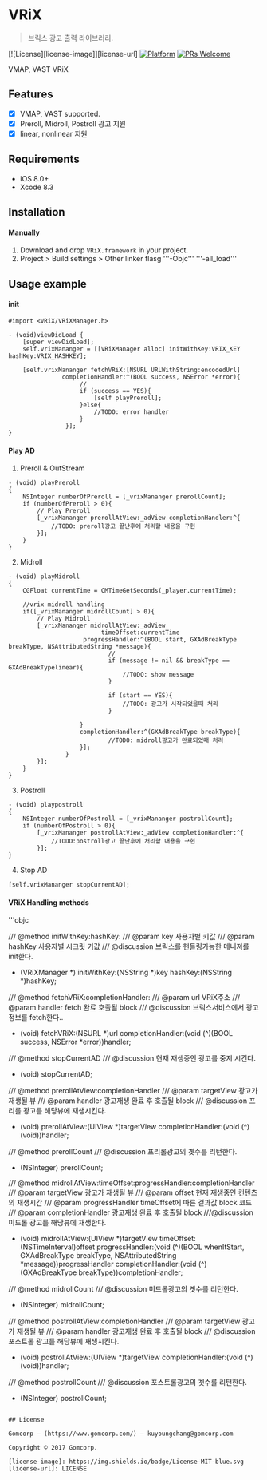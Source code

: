 # VRiX
> 브릭스 광고 출력 라이브러리.

[![License][license-image]][license-url]
[![Platform](https://img.shields.io/cocoapods/p/LFAlertController.svg?style=flat)](http://cocoapods.org/pods/LFAlertController)
[![PRs Welcome](https://img.shields.io/badge/PRs-welcome-brightgreen.svg?style=flat-square)](http://makeapullrequest.com)

VMAP, VAST VRiX

## Features

- [x] VMAP, VAST supported.
- [x] Preroll, Midroll, Postroll 광고 지원
- [x] linear, nonlinear 지원

## Requirements

- iOS 8.0+
- Xcode 8.3

## Installation

#### Manually
1. Download and drop ```VRiX.framework``` in your project.  
2. Project > Build settings > Other linker flasg '''-Objc''' '''-all_load'''  

## Usage example

#### init
```objc
#import <VRiX/VRiXManager.h>

- (void)viewDidLoad {
    [super viewDidLoad];
    self.vrixMananger = [[VRiXManager alloc] initWithKey:VRIX_KEY hashKey:VRIX_HASHKEY];

    [self.vrixMananger fetchVRiX:[NSURL URLWithString:encodedUrl]
               completionHandler:^(BOOL success, NSError *error){
                    //
                    if (success == YES){
                        [self playPreroll];
                    }else{
                        //TODO: error handler
                    }
                }];
}
```
#### Play AD
1. Preroll & OutStream

```objc
- (void) playPreroll
{
    NSInteger numberOfPreroll = [_vrixMananger prerollCount];
    if (numberOfPreroll > 0){
        // Play Preroll
        [_vrixMananger prerollAtView:_adView completionHandler:^{
            //TODO: preroll광고 끝난후에 처리할 내용을 구현
        }];
    }
}
```
2. Midroll
```objc
- (void) playMidroll
{
    CGFloat currentTime = CMTimeGetSeconds(_player.currentTime);

    //vrix midroll handling
    if([_vrixMananger midrollCount] > 0){
        // Play Midroll
        [_vrixMananger midrollAtView:_adView
                          timeOffset:currentTime
                     progressHandler:^(BOOL start, GXAdBreakType breakType, NSAttributedString *message){
                            //
                            if (message != nil && breakType == GXAdBreakTypelinear){
                                //TODO: show message
                            }

                            if (start == YES){
                                //TODO: 광고가 시작되었을때 처리
                            }
                
                    }
                    completionHandler:^(GXAdBreakType breakType){
                            //TODO: midroll광고가 완료되었때 처리 
                    }];
                }
        }];
    }
}
```

3. Postroll
```objc
- (void) playpostroll
{
    NSInteger numberOfPostroll = [_vrixMananger postrollCount];
    if (numberOfPostroll > 0){
        [_vrixMananger postrollAtView:_adView completionHandler:^{
            //TODO:postroll광고 끝난후에 처리할 내용을 구현
        }];
}
```
4. Stop AD
```objc
[self.vrixMananger stopCurrentAD];
```

#### VRiX Handling methods
'''objc

/// @method			initWithKey:hashKey:
/// @param          key 사용자별 키값
/// @param			hashKey 사용자별 시크릿 키값
/// @discussion		브릭스를 핸들링가능한 메니져를 init한다. 
- (VRiXManager *) initWithKey:(NSString *)key hashKey:(NSString *)hashKey;

/// @method			fetchVRiX:completionHandler:
/// @param				url VRiX주소
/// @param				handler fetch 완료 호출될 block
/// @discussion		브릭스서비스에서 광고 정보를 fetch한다..
- (void) fetchVRiX:(NSURL *)url
 completionHandler:(void (^)(BOOL success, NSError *error))handler;

/// @method			stopCurrentAD
/// @discussion		현재 재생중인 광고를 중지 시킨다.
- (void) stopCurrentAD;

/// @method			prerollAtView:completionHandler
/// @param				targetView 광고가 재생될 뷰
/// @param				handler 광고재생 완료 후 호출될 block
/// @discussion		프리롤 광고를 해당뷰에 재생시킨다.
- (void) prerollAtView:(UIView *)targetView
     completionHandler:(void (^)(void))handler;

/// @method			prerollCount
/// @discussion		프리롤광고의 곗수를 리턴한다.
- (NSInteger) prerollCount;

/// @method			midrollAtView:timeOffset:progressHandler:completionHandler
/// @param				targetView 광고가 재생될 뷰
/// @param             offset 현재 재생중인 컨텐츠의 재생시간
/// @param             progressHandler timeOffset에 따른 결과값 block 코드
/// @param				completionHandler 광고재생 완료 후 호출될 block
///@discussion		미드롤 광고를 해당뷰에 재생한다.
- (void) midrollAtView:(UIView *)targetView
            timeOffset:(NSTimeInterval)offset
       progressHandler:(void (^)(BOOL whenItStart, GXAdBreakType breakType, NSAttributedString *message))progressHandler
     completionHandler:(void (^)(GXAdBreakType breakType))completionHandler;


/// @method			midrollCount
/// @discussion		미드롤광고의 곗수를 리턴한다.
- (NSInteger) midrollCount;


/// @method			postrollAtView:completionHandler
/// @param				targetView 광고가 재생될 뷰
/// @param				handler 광고재생 완료 후 호출될 block
/// @discussion		포스트롤 광고를 해당뷰에 재생시킨다.
- (void) postrollAtView:(UIView *)targetView
      completionHandler:(void (^)(void))handler;

/// @method			postrollCount
/// @discussion		포스트롤광고의 곗수를 리턴한다.
- (NSInteger) postrollCount;

```

## License

Gomcorp – (https://www.gomcorp.com/) – kuyoungchang@gomcorp.com

Copyright © 2017 Gomcorp.

[license-image]: https://img.shields.io/badge/License-MIT-blue.svg
[license-url]: LICENSE
